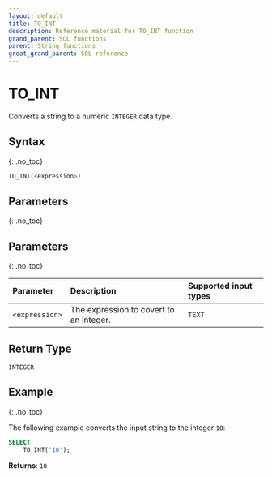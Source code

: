 ```yaml
---
layout: default
title: TO_INT
description: Reference material for TO_INT function
grand_parent: SQL functions
parent: String functions
great_grand_parent: SQL reference
---
```


# TO\_INT

Converts a string to a numeric `INTEGER` data type.

## Syntax
{: .no_toc}

```sql
TO_INT(<expression>)
```
## Parameters 
{: .no_toc}

## Parameters
{: .no_toc}

| Parameter | Description                         |Supported input types |
| :--------- | :----------------------------------- | :---------------------|
| `<expression>`  | The expression to covert to an integer. | `TEXT` |

## Return Type
`INTEGER` 

## Example
{: .no_toc}

The following example converts the input string to the integer `10`: 

```sql
SELECT
	TO_INT('10');
```

**Returns**: `10`

